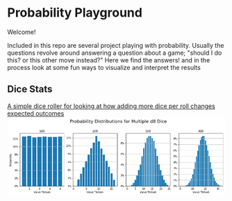 # Probability Playground

Welcome!

Included in this repo are several project playing with probability. Usually the questions revolve around answering a question about a game; "should I do this? or this other move instead?" Here we find the answers! and in the process look at some fun ways to visualize and interpret the results

## Dice Stats
<a href='https://github.com/ZacButko/Probability-Playground/tree/master/Dice%20Stats' text="Dice Stats">
A simple dice roller for looking at how adding more dice per roll changes expected outcomes
<img src="images/DiceRolls.png" width="600">

